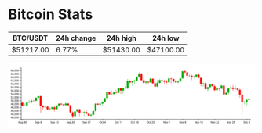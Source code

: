 # Bitcoin Stats

BTC/USDT|24h change|24h high|24h low|
|---|---|---|---|
|$51217.00|6.77%|$51430.00|$47100.00|

<img src="./chart.svg">
